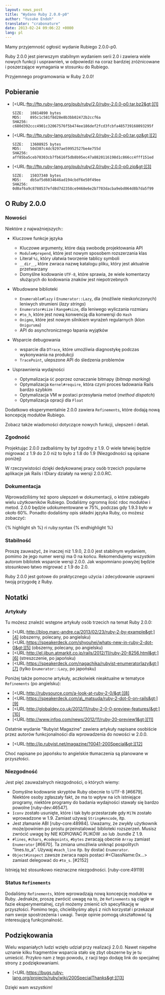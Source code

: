 ```yaml
---
layout: news_post
title: "Wydano Ruby 2.0.0-p0"
author: "Yusuke Endoh"
translator: "crabonature"
date: 2013-02-24 09:06:22 +0000
lang: pl
---
```


Mamy przyjemność ogłosić wydanie Rubiego 2.0.0-p0.

Ruby 2.0.0 jest pierwszym stabilnym wydaniem serii 2.0 i zawiera wiele nowych
funkcji i usprawnień, w odpowiedzi na coraz bardziej zróżnicowane i poszerzające
wymagania w stosunku do Rubiego.


Przyjemnego programowania w Ruby 2.0.0!

## Pobieranie

* [&lt;URL:ftp://ftp.ruby-lang.org/pub/ruby/2.0/ruby-2.0.0-p0.tar.bz2&gt;][1]

      SIZE:   10814890 bytes
      MD5:    895c1c581f8d28e8b3bb02472b2ccf6a
      SHA256: c680d392ccc4901c32067576f5b474ee186def2fcd3fcbfa485739168093295f

* [&lt;URL:ftp://ftp.ruby-lang.org/pub/ruby/2.0/ruby-2.0.0-p0.tar.gz&gt;][2]

      SIZE:   13608925 bytes
      MD5:    50d307c4dc9297ae59952527be4e755d
      SHA256: aff85ba5ceb70303cb7fb616f5db8b95ec47a8820116198d1c866cc4fff151ed

* [&lt;URL:ftp://ftp.ruby-lang.org/pub/ruby/2.0/ruby-2.0.0-p0.zip&gt;][3]

      SIZE:   15037340 bytes
      MD5:    db5af5d6034646ad194cbdf6e50f49ee
      SHA256: 0d0af6a9c8788537efd8d7d2358ce9468e6e2b7703dacba9ebd064d8b7da5f99

## O Ruby 2.0.0

### Nowości

Niektóre z najważniejszych::

* Kluczowe funkcje języka
  * Kluczowe argumenty, które dają swobodę projektowania API
  * `Module#prepend`, które jest nowym sposobem rozszerzania klas
  * Literał `%i`, który ułatwia tworzenie tablicy symboli
  * `__dir__`, które zwraca nazwę katalogu pliku, który jest aktualnie
    przetwarzany
  * Domyślne kodowanie `UTF-8`, które sprawia, że wiele komentarzy służących
    do kodowania znaków jest niepotrzebnych

* Wbudowane biblioteki
  * `Enumerable#lazy` i `Enumerator::Lazy`, dla (możliwie nieskończonych)
    leniwych strumieni (*lazy strings*)
  * `Enumerator#size` i `Range#size`, dla leniwego wyliczania rozmiaru
  * `#to_h`, które jest nową konwencją dla konwersji do `Hash`
  * `Onigmo`, które jest nowym silnikiem wyrażeń regularnych (klon `Oniguruma`)
  * API do asynchronicznego łapania wyjątków

* Wsparcie debugowania
  * wsparcie dla `DTrace`, które umożliwia diagnostykę podczas wykonywania
    na produkcji
  * `TracePoint`, ulepszone API do śledzenia problemów

* Usprawnienia wydajności
  * Optymalizacja `GC` poprzez oznaczanie bitmapy (*bitmap marking*)
  * Optymalizacja `Kernel#require`, która czyni proces ładowania Rails
    bardzo szybkim
  * Optymalizacja VM w postaci przesyłania metod (*method dispatch*)
  * Optymalizacja opracji dla `Float`

Dodatkowo eksperymentalnie 2.0.0 zawiera `Refinements`,
które dodają nową koncepcję modułów Rubiego.

Zobacz także wiadomości dotyczące nowych funkcji, ulepszeń i detali.

### Zgodność

Projektując 2.0.0 zadbaliśmy by był zgodny z 1.9. O wiele łatwiej będzie
migrować z 1.9 do 2.0 niż to było z 1.8 do 1.9 (Niezgodności są opisane poniżej)

W rzeczywistości dzięki dedykowanej pracy osób trzecich popularne aplikacje
jak Rails i tDiary działały na wersji 2.0.0.RC.

### Dokumentacja

Wprowadziliśmy też sporo ulepszeń w dokumentacji, o które zabiegało wielu
użytkowników Rubiego. Dodaliśmy ogromną ilość rdoc modułów i metod.
2.0.0 będzie udokumentowane w 75%, podczas gdy 1.9.3 było w około 60%.
Ponadto dodaliśmy opis składni języka Ruby, co możesz zobaczyć:

{% highlight sh %}
ri ruby:syntax
{% endhighlight %}

### Stabilność

Proszę zauważyć, że inaczej niż 1.9.0, 2.0.0 jest stabilnym wydaniem,
pomimo że jego numer wersji ma 0 na końcu. Rekomendujemy wszystkim
autorom bibliotek wsparcie wersji 2.0.0. Jak wspomniano powyżej będzie
stosunkowo łatwo migrować z 1.9 do 2.0.

Ruby 2.0.0 jest gotowe do praktycznego użycia i zdecydowanie usprawni
twoją przygodę z Ruby.

## Notatki

### Artykuły

Tu możesz znaleźć wstępne artykuły osób trzecich na temat Ruby 2.0.0:

* [&lt;URL:http://blog.marc-andre.ca/2013/02/23/ruby-2-by-example&gt;][4]
  (obszerny, polecany, po angielsku)
* [&lt;URL:https://speakerdeck.com/shyouhei/whats-new-in-ruby-2-dot-0&gt;][5]
  (obszerny, polecany, po angielsku)
* [&lt;URL:http://el.jibun.atmarkit.co.jp/rails/2012/11/ruby-20-8256.html&gt;][6]
  (streszczenie, po japońsku)
* [&lt;URL:https://speakerdeck.com/nagachika/rubyist-enumeratorlazy&gt;][7]
  (tylko `Enumerator::Lazy`, po japońsku)

Poniżej także pomocne artykuły, aczkolwiek nieaktualne w tematyce `Refinements` (po angielsku):

* [&lt;URL:http://rubysource.com/a-look-at-ruby-2-0/&gt;][8]
* [&lt;URL:https://speakerdeck.com/a\_matsuda/ruby-2-dot-0-on-rails&gt;][9]
* [&lt;URL:http://globaldev.co.uk/2012/11/ruby-2-0-0-preview-features/&gt;][10]
* [&lt;URL:http://www.infoq.com/news/2012/11/ruby-20-preview1&gt;][11]

Ostatnie wydanie "Rubyist Magazine" zawiera artykuły napisane osobiście przez autorów
funkcjonalności dla wprowadzenia do nowości w 2.0.0.

* [&lt;URL:http://jp.rubyist.net/magazine/?0041-200Special&gt;][12]

Choć napisane po japońsku to angielskie tłumaczenia są planowane w przyszłości.

### Niezgodność

Jest pięć zauważalnych niezgodności, o których wiemy:

* Domyślne kodowanie skryptów Ruby obecnie to UTF-8 \[#6679\].
  Niektóre osoby zgłaszały fakt, że ma to wpływ na ich istniejące programy,
  niektóre programy do badania wydajności stawały się bardzo powolne \[ruby-dev:46547\].
* `Iconv` zostało usunięte, które i tak było przestarzałe gdy `M17N` zostało wprowadzone w 1.9.
  Zamiast używaj `String#encode`, itp.
* Jest złamanie ABI \[ruby-core:48984\]. Uważamy, że zwykły użytkownik może/powinien
  po prostu przeinstalować biblioteki rozszerzeń. Musisz zwrócić uwagę by
  NIE KOPIOWAĆ PLIKÓW .so lub .bundle Z 1.9.
* `#lines`, `#chars`, `#codepoints`, `#bytes` zwracają obecnie `Array` zamiast `Enumerator` \[#6670\].
  Ta zmiana umożliwia uniknąć pospolitych \"lines.to\_a\". Używaj `#each_line` itp. by dostać `Enumerator`.
* `Object#inspect` zawsze zwraca napis postaci #&lt;ClassName:0x...&gt; zamiast delegować do `#to_s`. \[#2152\]

Istnieją też stosunkowo nieznaczne niezgodności.
\[ruby-core:49119\]

### Status `Refinements`

Dodaliśmy `Refinements`, które wprowadzają nową koncepcję modułów w Ruby.
Jednakże, proszę zwrócić uwagę na to, że `Refinements` są ciągle w fazie eksperymentalnej,
czyli możemy zmienić ich specyfikację w przyszłości. Pomimo tego,
chcielibyśmy abyś z nich korzystał i przekazał nam swoje spostrzeżenia i uwagi.
Twoje opinie pomogą ukształtować tą interesującą funkcjonalność.

## Podziękowania

Wielu wspaniałych ludzi wzięło udział przy realizacji 2.0.0.
Nawet niepełne uznanie kilku fragmentów wsparcia stało się zbyt obszerne
by je tu umieścić. Przykro nam z tego powodu, z racji tego dodaję link
do specjalnej strony z podziękowaniami.

* [&lt;URL:https://bugs.ruby-lang.org/projects/ruby/wiki/200SpecialThanks&gt;][13]

Dzięki wam wszystkim!



[1]: ftp://ftp.ruby-lang.org/pub/ruby/2.0/ruby-2.0.0-p0.tar.bz2
[2]: ftp://ftp.ruby-lang.org/pub/ruby/2.0/ruby-2.0.0-p0.tar.gz
[3]: ftp://ftp.ruby-lang.org/pub/ruby/2.0/ruby-2.0.0-p0.zip
[4]: http://blog.marc-andre.ca/2013/02/23/ruby-2-by-example
[5]: https://speakerdeck.com/shyouhei/whats-new-in-ruby-2-dot-0
[6]: http://el.jibun.atmarkit.co.jp/rails/2012/11/ruby-20-8256.html
[7]: https://speakerdeck.com/nagachika/rubyist-enumeratorlazy
[8]: http://rubysource.com/a-look-at-ruby-2-0/
[9]: https://speakerdeck.com/a_matsuda/ruby-2-dot-0-on-rails
[10]: http://globaldev.co.uk/2012/11/ruby-2-0-0-preview-features/
[11]: http://www.infoq.com/news/2012/11/ruby-20-preview1
[12]: http://jp.rubyist.net/magazine/?0041-200Special
[13]: https://bugs.ruby-lang.org/projects/ruby/wiki/200SpecialThanks
